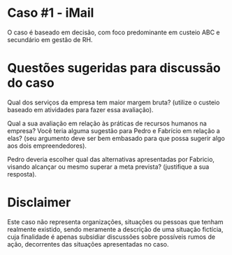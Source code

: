 # Caso #1 - iMail

O caso é baseado em decisão, com foco predominante em custeio ABC e secundário em gestão de RH.

# Questões sugeridas para discussão do caso

Qual dos serviços da empresa tem maior margem bruta? (utilize o custeio baseado em atividades para fazer essa avaliação).

Qual a sua avaliação em relação às práticas de recursos humanos na empresa? Você teria alguma sugestão para Pedro e Fabrício em relação a elas? (seu argumento deve ser bem embasado para que possa sugerir algo aos dois empreendedores).

Pedro deveria escolher qual das alternativas apresentadas por Fabricio, visando alcançar ou mesmo superar a meta prevista? (justifique a sua resposta).


# Disclaimer

Este caso não representa organizações, situações ou pessoas que tenham realmente existido, sendo meramente a descrição de uma situação fictícia, cuja finalidade é apenas subsidiar discussões sobre possíveis rumos de ação, decorrentes das situações apresentadas no caso.
